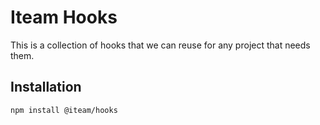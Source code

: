 # Iteam Hooks

This is a collection of hooks that we can reuse for any project that needs them.

## Installation

```
npm install @iteam/hooks
```
